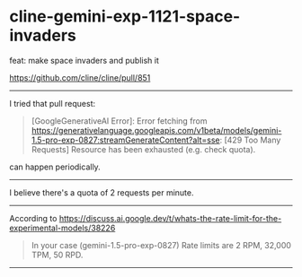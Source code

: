 # cline-gemini-exp-1121-space-invaders

feat: make space invaders and publish it

https://github.com/cline/cline/pull/851

---

I tried that pull request:

> [GoogleGenerativeAI Error]: Error fetching from https://generativelanguage.googleapis.com/v1beta/models/gemini-1.5-pro-exp-0827:streamGenerateContent?alt=sse: [429 Too Many Requests] Resource has been exhausted (e.g. check quota).

can happen periodically.

---

I believe there's a quota of 2 requests per minute.

---

According to https://discuss.ai.google.dev/t/whats-the-rate-limit-for-the-experimental-models/38226

> In your case (gemini-1.5-pro-exp-0827) Rate limits are 2 RPM, 32,000 TPM, 50 RPD.

---
